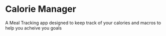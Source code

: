 # Calorie Manager
A Meal Tracking app designed to keep track of your calories and macros to help you acheive you goals
